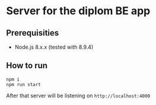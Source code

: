 # Server for the diplom BE app

## Prerequisities

* Node.js 8.x.x (tested with 8.9.4)

## How to run

```shell
npm i
npm run start
```

After that server will be listening on `http://localhost:4000`
